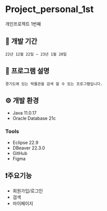 # Project_personal_1st
개인프로젝트 1번째

## :calendar: 개발 기간
	22년 12월 22일 ~ 23년 1월 20일

## :pushpin: 프로그램 설명
	경기도에 있는 박물관을 검색 할 수 있는 프로그램입니다. 
	
## ⚙️ 개발 환경
- Java 11.0.17
- Oracle Database 21c

### Tools
- Eclipse 22.9
- DBeaver 22.3.0
- GitHub
- Figma

## :exclamation:주요기능
- 회원가입/로그인
- 검색
- 마이페이지
